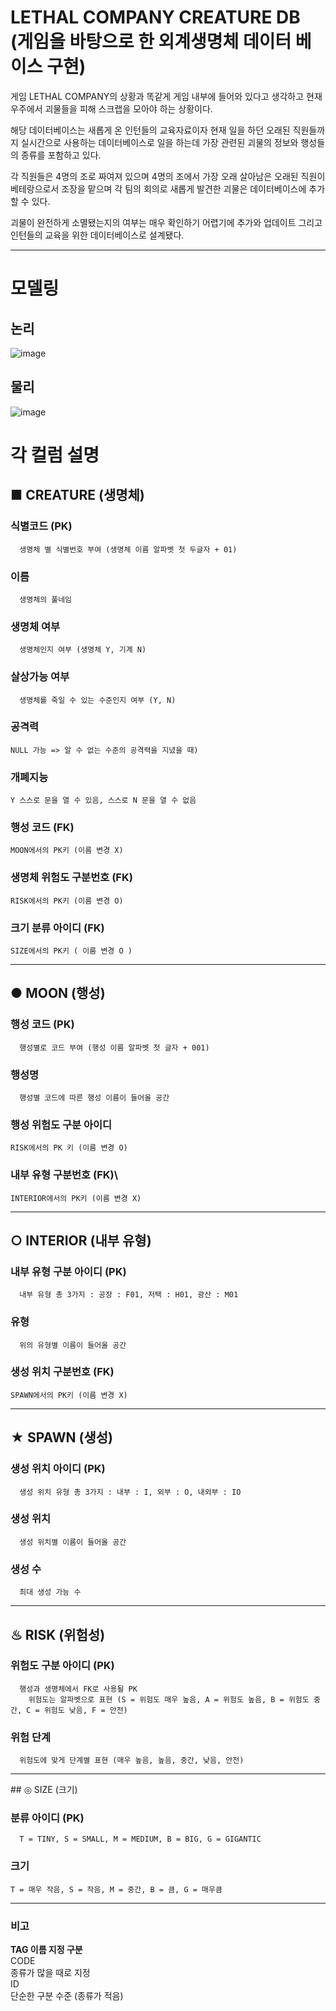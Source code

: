 # LETHAL COMPANY CREATURE DB (게임을 바탕으로 한 외계생명체 데이터 베이스 구현)

게임 LETHAL COMPANY의 상황과 똑같게 게임 내부에 들어와 있다고 생각하고 현재 우주에서 괴물들을 피해 스크랩을 모아야 하는 상황이다.

해당 데이터베이스는 새롭게 온 인턴들의 교육자료이자 현재 일을 하던 오래된 직원들까지 실시간으로 사용하는 데이터베이스로 일을 하는데 가장 관련된 괴물의 정보와 행성들의 종류를 포함하고 있다.

각 직원들은 4명의 조로 짜여져 있으며 4명의 조에서 가장 오래 살아남은 오래된 직원이 베테랑으로서 조장을 맡으며 각 팀의 회의로 새롭게 발견한 괴물은 데이터베이스에 추가할 수 있다.

괴물이 완전하게 소멸됐는지의 여부는 매우 확인하기 어렵기에 추가와 업데이트 그리고 인턴들의 교육을 위한 데이터베이스로 설계됐다.

<hr>

# 모델링

## 논리
![image](https://github.com/user-attachments/assets/e3f6210c-d5b2-4b6c-8ec4-0b910df380ff)

## 물리
![image](https://github.com/user-attachments/assets/385e8016-eb49-4fdc-9bac-d75aafa9bdb8)

# 각 컬럼 설명

## ■ CREATURE (생명체)

### 식별코드 (PK)
      생명체 별 식별번호 부여 (생명체 이름 알파벳 첫 두글자 + 01)
### 이름
      생명체의 풀네임
### 생명체 여부
      생명체인지 여부 (생명체 Y, 기계 N)
### 살상가능 여부
      생명체를 죽일 수 있는 수준인지 여부 (Y, N)
### 공격력
    NULL 가능 => 알 수 없는 수준의 공격력을 지녔을 때)
### 개폐지능
    Y 스스로 문을 열 수 있음, 스스로 N 문을 열 수 없음
### 행성 코드 (FK)
    MOON에서의 PK키 (이름 변경 X)
### 생명체 위험도 구분번호 (FK)
    RISK에서의 PK키 (이름 변경 O)
### 크기 분류 아이디 (FK)
    SIZE에서의 PK키 ( 이름 변경 O )
<hr>
    
## ● MOON (행성)

### 행성 코드 (PK)
      행성별로 코드 부여 (행성 이름 알파벳 첫 글자 + 001)
### 행성명
      행성별 코드에 따른 행성 이름이 들어올 공간
### 행성 위험도 구분 아이디
    RISK에서의 PK 키 (이름 변경 O)
### 내부 유형 구분번호 (FK)\
    INTERIOR에서의 PK키 (이름 변경 X)
<hr>

## ○ INTERIOR (내부 유형)

### 내부 유형 구분 아이디 (PK)
      내부 유형 총 3가지 : 공장 : F01, 저택 : H01, 광산 : M01
### 유형
      위의 유형별 이름이 들어올 공간
### 생성 위치 구분번호 (FK)
    SPAWN에서의 PK키 (이름 변경 X)
<hr>

## ★ SPAWN (생성)

### 생성 위치 아이디 (PK)
      생성 위치 유형 총 3가지 : 내부 : I, 외부 : O, 내외부 : IO
### 생성 위치
      생성 위치별 이름이 들어올 공간
### 생성 수
      최대 생성 가능 수
<hr>

## ♨ RISK (위험성)

### 위험도 구분 아이디 (PK)
      행성과 생명체에서 FK로 사용될 PK
        위험도는 알파벳으로 표현 (S = 위험도 매우 높음, A = 위험도 높음, B = 위험도 중간, C = 위험도 낮음, F = 안전)
### 위험 단계
      위험도에 맞게 단계별 표현 (매우 높음, 높음, 중간, 낮음, 안전)
<hr>
## ◎ SIZE (크기)

### 분류 아이디 (PK)
      T = TINY, S = SMALL, M = MEDIUM, B = BIG, G = GIGANTIC
### 크기
    T = 매우 작음, S = 작음, M = 중간, B = 큼, G = 매우큼
<hr>

### 비고 
__TAG 이름 지정 구분__<br>
CODE<br>
종류가 많을 때로 지정<br>
ID<br>
단순한 구분 수준 (종류가 적음)

